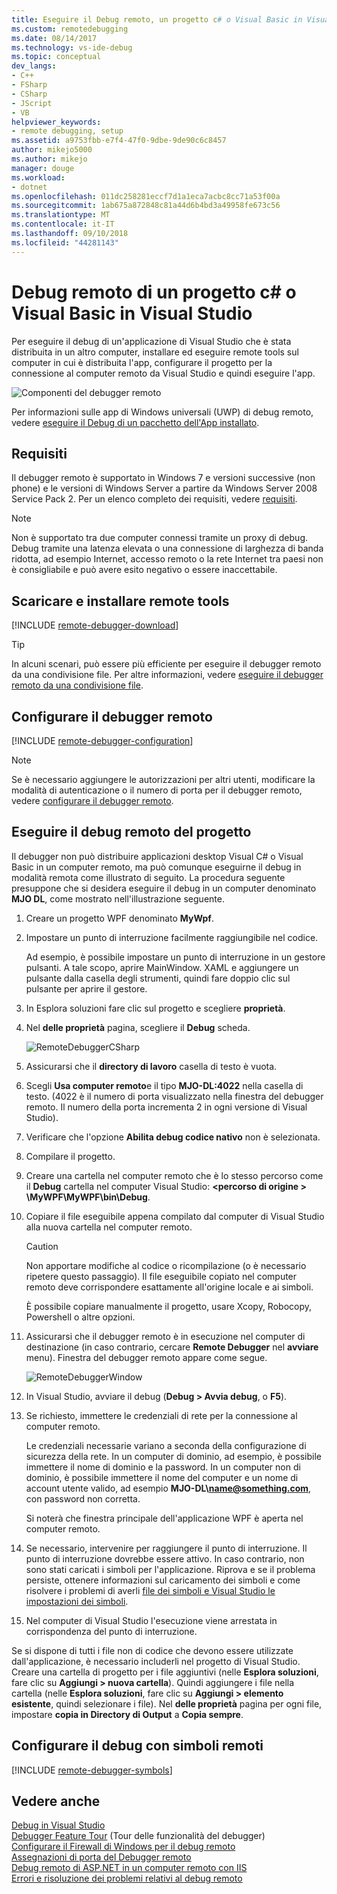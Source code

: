 ```yaml
---
title: Eseguire il Debug remoto, un progetto c# o Visual Basic in Visual Studio | Microsoft Docs
ms.custom: remotedebugging
ms.date: 08/14/2017
ms.technology: vs-ide-debug
ms.topic: conceptual
dev_langs:
- C++
- FSharp
- CSharp
- JScript
- VB
helpviewer_keywords:
- remote debugging, setup
ms.assetid: a9753fbb-e7f4-47f0-9dbe-9de90c6c8457
author: mikejo5000
ms.author: mikejo
manager: douge
ms.workload:
- dotnet
ms.openlocfilehash: 011dc258281eccf7d1a1eca7acbc8cc71a53f00a
ms.sourcegitcommit: 1ab675a872848c81a44d6b4bd3a49958fe673c56
ms.translationtype: MT
ms.contentlocale: it-IT
ms.lasthandoff: 09/10/2018
ms.locfileid: "44281143"
---
```

# <a name="remote-debugging-a-c-or-visual-basic-project-in-visual-studio"></a>Debug remoto di un progetto c# o Visual Basic in Visual Studio
Per eseguire il debug di un'applicazione di Visual Studio che è stata distribuita in un altro computer, installare ed eseguire remote tools sul computer in cui è distribuita l'app, configurare il progetto per la connessione al computer remoto da Visual Studio e quindi eseguire l'app.

![Componenti del debugger remoto](../debugger/media/remote-debugger-client-apps.png "Remote_debugger_components")
  
Per informazioni sulle app di Windows universali (UWP) di debug remoto, vedere [eseguire il Debug di un pacchetto dell'App installato](debug-installed-app-package.md).

## <a name="requirements"></a>Requisiti

Il debugger remoto è supportato in Windows 7 e versioni successive (non phone) e le versioni di Windows Server a partire da Windows Server 2008 Service Pack 2. Per un elenco completo dei requisiti, vedere [requisiti](../debugger/remote-debugging.md#requirements_msvsmon).

> [!NOTE]
> Non è supportato tra due computer connessi tramite un proxy di debug. Debug tramite una latenza elevata o una connessione di larghezza di banda ridotta, ad esempio Internet, accesso remoto o la rete Internet tra paesi non è consigliabile e può avere esito negativo o essere inaccettabile.
  
## <a name="download-and-install-the-remote-tools"></a>Scaricare e installare remote tools

[!INCLUDE [remote-debugger-download](../debugger/includes/remote-debugger-download.md)]

> [!TIP]
> In alcuni scenari, può essere più efficiente per eseguire il debugger remoto da una condivisione file. Per altre informazioni, vedere [eseguire il debugger remoto da una condivisione file](../debugger/remote-debugging.md#fileshare_msvsmon).
  
## <a name="BKMK_setup"></a> Configurare il debugger remoto

[!INCLUDE [remote-debugger-configuration](../debugger/includes/remote-debugger-configuration.md)]

> [!NOTE]
> Se è necessario aggiungere le autorizzazioni per altri utenti, modificare la modalità di autenticazione o il numero di porta per il debugger remoto, vedere [configurare il debugger remoto](../debugger/remote-debugging.md#configure_msvsmon).
  
## <a name="remote_csharp"></a> Eseguire il debug remoto del progetto
Il debugger non può distribuire applicazioni desktop Visual C# o Visual Basic in un computer remoto, ma può comunque eseguirne il debug in modalità remota come illustrato di seguito. La procedura seguente presuppone che si desidera eseguire il debug in un computer denominato **MJO DL**, come mostrato nell'illustrazione seguente.
  
1.  Creare un progetto WPF denominato **MyWpf**.  
  
2.  Impostare un punto di interruzione facilmente raggiungibile nel codice.  
  
     Ad esempio, è possibile impostare un punto di interruzione in un gestore pulsanti. A tale scopo, aprire MainWindow. XAML e aggiungere un pulsante dalla casella degli strumenti, quindi fare doppio clic sul pulsante per aprire il gestore.
  
3.  In Esplora soluzioni fare clic sul progetto e scegliere **proprietà**.  
  
4.  Nel **delle proprietà** pagina, scegliere il **Debug** scheda.  
  
     ![RemoteDebuggerCSharp](../debugger/media/remotedebuggercsharp.png "RemoteDebuggerCSharp")  
  
5.  Assicurarsi che il **directory di lavoro** casella di testo è vuota.  
  
6.  Scegli **Usa computer remoto**e il tipo **MJO-DL:4022** nella casella di testo. (4022 è il numero di porta visualizzato nella finestra del debugger remoto. Il numero della porta incrementa 2 in ogni versione di Visual Studio).
  
7.  Verificare che l'opzione **Abilita debug codice nativo** non è selezionata.  
  
8.  Compilare il progetto.  
  
9. Creare una cartella nel computer remoto che è lo stesso percorso come il **Debug** cartella nel computer Visual Studio:  **\<percorso di origine > \MyWPF\MyWPF\bin\Debug**.  
  
10. Copiare il file eseguibile appena compilato dal computer di Visual Studio alla nuova cartella nel computer remoto.
  
    > [!CAUTION]
    >  Non apportare modifiche al codice o ricompilazione (o è necessario ripetere questo passaggio). Il file eseguibile copiato nel computer remoto deve corrispondere esattamente all'origine locale e ai simboli.

    È possibile copiare manualmente il progetto, usare Xcopy, Robocopy, Powershell o altre opzioni.
  
11. Assicurarsi che il debugger remoto è in esecuzione nel computer di destinazione (in caso contrario, cercare **Remote Debugger** nel **avviare** menu). Finestra del debugger remoto appare come segue.  
  
     ![RemoteDebuggerWindow](../debugger/media/remotedebuggerwindow.png "RemoteDebuggerWindow")  
  
12. In Visual Studio, avviare il debug (**Debug > Avvia debug**, o **F5**).  
  
13. Se richiesto, immettere le credenziali di rete per la connessione al computer remoto.  
  
     Le credenziali necessarie variano a seconda della configurazione di sicurezza della rete. In un computer di dominio, ad esempio, è possibile immettere il nome di dominio e la password. In un computer non di dominio, è possibile immettere il nome del computer e un nome di account utente valido, ad esempio **MJO-DL\name@something.com**, con password non corretta.

     Si noterà che finestra principale dell'applicazione WPF è aperta nel computer remoto.
  
14. Se necessario, intervenire per raggiungere il punto di interruzione. Il punto di interruzione dovrebbe essere attivo. In caso contrario, non sono stati caricati i simboli per l'applicazione. Riprova e se il problema persiste, ottenere informazioni sul caricamento dei simboli e come risolvere i problemi di averli [file dei simboli e Visual Studio le impostazioni dei simboli](https://blogs.msdn.microsoft.com/devops/2015/01/05/understanding-symbol-files-and-visual-studios-symbol-settings/).
  
15. Nel computer di Visual Studio l'esecuzione viene arrestata in corrispondenza del punto di interruzione.
  
 Se si dispone di tutti i file non di codice che devono essere utilizzate dall'applicazione, è necessario includerli nel progetto di Visual Studio. Creare una cartella di progetto per i file aggiuntivi (nelle **Esplora soluzioni**, fare clic su **Aggiungi > nuova cartella**). Quindi aggiungere i file nella cartella (nelle **Esplora soluzioni**, fare clic su **Aggiungi > elemento esistente**, quindi selezionare i file). Nel **delle proprietà** pagina per ogni file, impostare **copia in Directory di Output** a **Copia sempre**.

## <a name="set-up-debugging-with-remote-symbols"></a>Configurare il debug con simboli remoti 

[!INCLUDE [remote-debugger-symbols](../debugger/includes/remote-debugger-symbols.md)]  
  
## <a name="see-also"></a>Vedere anche  
 [Debug in Visual Studio](../debugger/index.md)  
 [Debugger Feature Tour](../debugger/debugger-feature-tour.md)  (Tour delle funzionalità del debugger)  
 [Configurare il Firewall di Windows per il debug remoto](../debugger/configure-the-windows-firewall-for-remote-debugging.md)   
 [Assegnazioni di porta del Debugger remoto](../debugger/remote-debugger-port-assignments.md)   
 [Debug remoto di ASP.NET in un computer remoto con IIS](../debugger/remote-debugging-aspnet-on-a-remote-iis-computer.md)  
 [Errori e risoluzione dei problemi relativi al debug remoto](../debugger/remote-debugging-errors-and-troubleshooting.md)